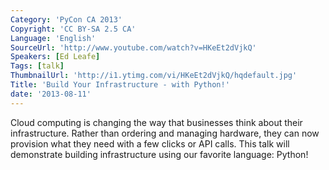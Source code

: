 ```yaml
---
Category: 'PyCon CA 2013'
Copyright: 'CC BY-SA 2.5 CA'
Language: 'English'
SourceUrl: 'http://www.youtube.com/watch?v=HKeEt2dVjkQ'
Speakers: [Ed Leafe]
Tags: [talk]
ThumbnailUrl: 'http://i1.ytimg.com/vi/HKeEt2dVjkQ/hqdefault.jpg'
Title: 'Build Your Infrastructure - with Python!'
date: '2013-08-11'
---
```

Cloud computing is changing the way that businesses think about their infrastructure. Rather than ordering and managing hardware, they can now provision what they need with a few clicks or API calls. This talk will demonstrate building infrastructure using our favorite language: Python!